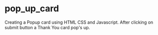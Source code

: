 # pop_up_card
Creating a Popup card using HTML CSS and Javascript. After clicking on submit button a Thank You card pop's up.
